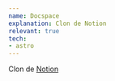```yaml
---
name: Docspace
explanation: Clon de Notion
relevant: true
tech:
- astro
---
```

Clon de [Notion](https://notion.so)
